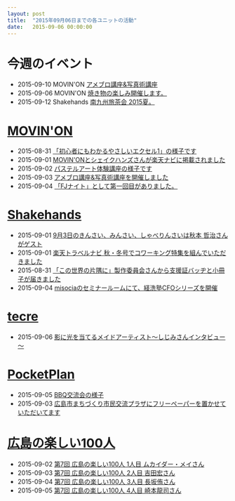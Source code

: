 ```yaml
---
layout: post
title:  "2015年09月06日までの各ユニットの活動"
date:   2015-09-06 00:00:00
---
```


# 今週のイベント

* 2015-09-10 MOVIN'ON [アメブロ講座&写真術講座](http://ameblo.jp/movinon-hiroshima/entry-12066698559.html)
* 2015-09-06 MOVIN'ON [焼き物の楽しみ開催します。](https://www.facebook.com/movinon.hiroshima/posts/1001979386489506)
* 2015-09-12 Shakehands [南九州旅茶会 2015夏。](https://www.facebook.com/events/1626853154250678/)

# [MOVIN'ON](http://coworking-hiroshima.com/)

* 2015-08-31 [「初心者にもわかるやさしいエクセル1」の様子です](https://www.facebook.com/movinon.hiroshima/posts/1000067320014046)
* 2015-09-01 [MOVIN'ONとシェイクハンズさんが楽天ナビに掲載されました](https://www.facebook.com/movinon.hiroshima/posts/1000579149962863)
* 2015-09-02 [パステルアート体験講座の様子です](https://www.facebook.com/movinon.hiroshima/posts/1001281653225946)
* 2015-09-03 [アメブロ講座&写真術講座を開催しました](https://www.facebook.com/movinon.hiroshima/posts/1001622253191886)
* 2015-09-04 [「FJナイト」として第一回目がありました。](https://www.facebook.com/movinon.hiroshima/posts/1002186949802083)



# [Shakehands](http://www.shakehands.jp/)

* 2015-09-01 [9月3日のきんさい、みんさい、しゃべりんさいは秋本 哲治さんがゲスト](https://www.facebook.com/CoworkingShakeHands/posts/988116961239698)
* 2015-09-01 [楽天トラベルナビ 秋・冬号でコワーキング特集を組んでいただきました](https://www.facebook.com/CoworkingShakeHands/posts/987914074593320)
* 2015-08-31 [「この世界の片隅に」製作委員会さんから支援証バッヂと小冊子が届きました](https://www.facebook.com/CoworkingShakeHands/posts/987459081305486)
* 2015-09-04 [misociaのセミナールームにて、経洗塾CFOシリーズを開催](https://www.facebook.com/CoworkingShakeHands/posts/989569021094492)


# [tecre](http://tecre.jp/)

* 2015-09-06 [影に光を当てるメイドアーティスト～しじみさんインタビュー～](http://tecre.jp/maid-artist/)


# [PocketPlan](http://pocketplan.wix.com/pocketplan)

* 2015-09-05 [BBQ交流会の様子](https://www.facebook.com/PocketPlan/posts/889810431104930)
* 2015-09-03 [広島市まちづくり市民交流プラザにフリーペーパーを置かせていただいてます](https://www.facebook.com/PocketPlan/posts/889095681176405)


# [広島の楽しい100人](http://hiroshima.100person.jp)

* 2015-09-02 [第7回 広島の楽しい100人 1人目 ムカイダー・メイさん](https://www.facebook.com/h100parson/posts/1626295947645544)
* 2015-09-03 [第7回 広島の楽しい100人 2人目 吉田宏さん](https://www.facebook.com/h100parson/posts/1626528710955601)
* 2015-09-04 [第7回 広島の楽しい100人 3人目 長坂侑さん](https://www.facebook.com/h100parson/posts/1626899724251833)
* 2015-09-05 [第7回 広島の楽しい100人 4人目 崎本龍司さん](https://www.facebook.com/h100parson/posts/1627412807533858)
